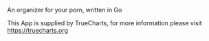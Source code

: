 

An organizer for your porn, written in Go

This App is supplied by TrueCharts, for more information please visit https://truecharts.org
